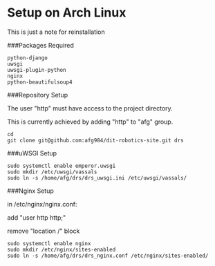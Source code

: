 # Setup on Arch Linux

This is just a note for reinstallation

###Packages Required
```
python-django
uwsgi
uwsgi-plugin-python
nginx
python-beautifulsoup4
```

###Repository Setup

The user "http" must have access to the project directory.

This is currently achieved by adding "http" to "afg" group.
```
cd
git clone git@github.com:afg984/dit-robotics-site.git drs
```

###uWSGI Setup
```
sudo systemctl enable emperor.uwsgi
sudo mkdir /etc/uwsgi/vassals
sudo ln -s /home/afg/drs/drs_uwsgi.ini /etc/uwsgi/vassals/
```

###Nginx Setup

in /etc/nginx/nginx.conf:

add "user http http;"

remove "location /" block
```
sudo systemctl enable nginx
sudo mkdir /etc/nginx/sites-enabled
sudo ln -s /home/afg/drs/drs_nginx.conf /etc/nginx/sites-enabled/
```
